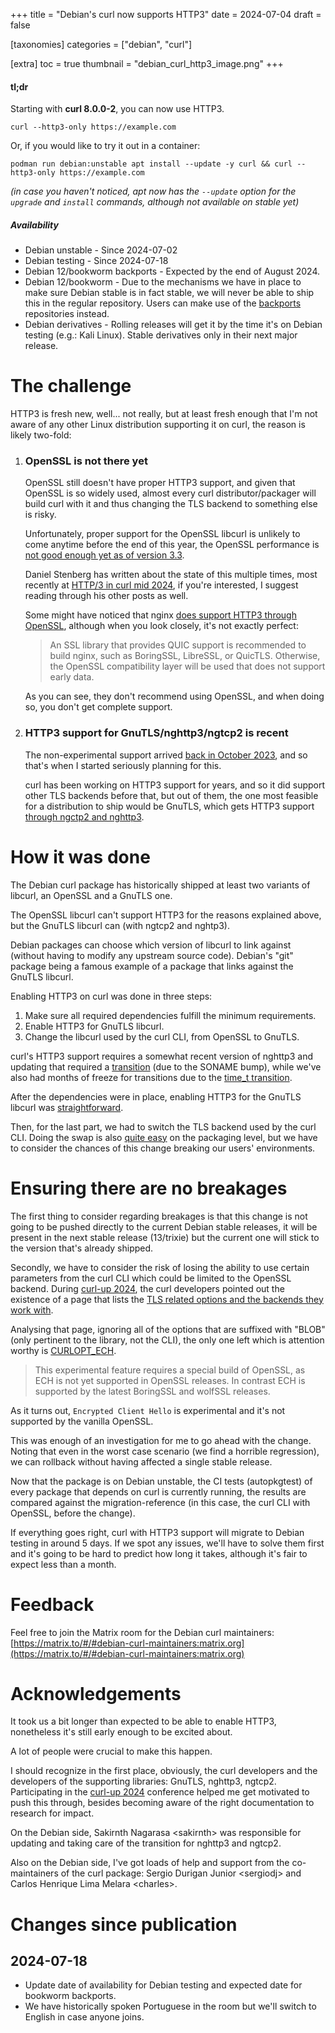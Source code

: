 +++
title = "Debian's curl now supports HTTP3"
date = 2024-07-04
draft = false

[taxonomies]
categories = ["debian", "curl"]

[extra]
toc = true
thumbnail = "debian_curl_http3_image.png"
+++

#### tl;dr

Starting with **curl 8.0.0-2**, you can now use HTTP3.
```console
curl --http3-only https://example.com
```

Or, if you would like to try it out in a container:
```console
podman run debian:unstable apt install --update -y curl && curl --http3-only https://example.com
```
*(in case you haven't noticed, apt now has the `--update` option for the
`upgrade` and `install` commands, although not available on stable yet)*

##### Availability
* Debian unstable - Since 2024-07-02
* Debian testing - Since 2024-07-18
* Debian 12/bookworm backports - Expected by the end of August 2024.
* Debian 12/bookworm - Due to the mechanisms we have in place to make sure
Debian stable is in fact stable, we will never be able to ship this in the
regular repository. Users can make use of the
[backports](https://backports.debian.org/) repositories instead.
* Debian derivatives - Rolling releases will get it by the time it's on Debian
testing (e.g.: Kali Linux). Stable derivatives only in their next major release.

# The challenge
HTTP3 is fresh new, well... not really, but at least fresh enough that I'm not
aware of any other Linux distribution supporting it on curl, the reason is
likely two-fold: 

1) ### OpenSSL is not there yet  
    OpenSSL still doesn't have proper HTTP3 support, and given that OpenSSL is so
    widely used, almost every curl distributor/packager will build curl with it
    and thus changing the TLS backend to something else is risky.

    Unfortunately, proper support for the OpenSSL libcurl is unlikely to come anytime
before the end of this year, the OpenSSL performance is [not good enough
yet as of version 3.3](https://curl.se/mail/distros-2024-04/0001.html).

    Daniel Stenberg has written about the state of this multiple times, most
    recently at [HTTP/3 in curl mid
    2024](https://daniel.haxx.se/blog/2024/06/10/http-3-in-curl-mid-2024/), if
    you're interested, I suggest reading through his other posts as well.

    Some might have noticed that nginx [does support HTTP3 through OpenSSL](http://nginx.org/en/docs/quic.html),
    although when you look closely, it's not exactly perfect:  
    > An SSL library that provides QUIC support is recommended to build nginx, such as BoringSSL, LibreSSL, or QuicTLS. Otherwise, the OpenSSL compatibility layer will be used that does not support early data.

    As you can see, they don't recommend using OpenSSL, and when doing so, you don't get complete support.

2) ### HTTP3 support for GnuTLS/nghttp3/ngtcp2 is recent  
    The non-experimental support arrived [back in October
2023](https://github.com/curl/curl/commit/5f78cf503c786a1d48d13528dde038bccfa6c67c),
and so that's when I started seriously planning for this.

    curl has been working on HTTP3 support for years, and so it did support other
TLS backends before that, but out of them, the one most feasible for a
distribution to ship would be GnuTLS, which gets HTTP3 support [through ngctp2 and
nghttp3](https://daniel.haxx.se/blog/2024/06/10/http-3-in-curl-mid-2024/).

# How it was done

The Debian curl package has historically shipped at least two variants of libcurl, an
OpenSSL and a GnuTLS one.

The OpenSSL libcurl can't support HTTP3 for the reasons explained above, but
the GnuTLS libcurl can (with ngtcp2 and nghtp3).

Debian packages can choose which version of libcurl to link against (without
having to modify any upstream source code). Debian's "git" package being a famous
example of a package that links against the GnuTLS libcurl.

Enabling HTTP3 on curl was done in three steps:
1) Make sure all required dependencies fulfill the minimum requirements.
2) Enable HTTP3 for GnuTLS libcurl.
3) Change the libcurl used by the curl CLI, from OpenSSL to GnuTLS.

curl's HTTP3 support requires a somewhat recent version of nghttp3 and
updating that required a [transition](https://wiki.debian.org/Teams/ReleaseTeam/Transitions) (due to the SONAME bump), while we've also
had months of freeze for transitions due to the [time_t
transition](https://lists.debian.org/debian-devel-announce/2024/02/msg00000.html).

After the dependencies were in place, enabling HTTP3 for the GnuTLS libcurl was
[straightforward](https://salsa.debian.org/debian/curl/-/commit/51df321b0165e5164a0d898d23a64ca3bbd553c0).

Then, for the last part, we had to switch the TLS backend used by the curl CLI.
Doing the swap is also [quite
easy](https://salsa.debian.org/debian/curl/-/commit/37820dad3612d1b13a9fb9550b1726b998c80cfc)
on the packaging level, but we have to consider the chances of this change
breaking our users' environments.

# Ensuring there are no breakages

The first thing to consider regarding breakages is that this change is not
going to be pushed directly to the current Debian stable releases, it will be
present in the next stable release (13/trixie) but the current one will stick to the
version that's already shipped.

Secondly, we have to consider the risk of losing the ability to use certain
parameters from the curl CLI which could be limited to the OpenSSL backend.
During [curl-up 2024](https://daniel.haxx.se/blog/2024/05/06/i-survived-curl-up-2024/), the curl developers pointed out the existence of a page
that lists the [TLS related options and the backends they work
with](https://curl.se/libcurl/c/tls-options.html).

Analysing that page, ignoring all of the options that are suffixed with "BLOB"
(only pertinent to the library, not the CLI), the only one left which is
attention worthy is [CURLOPT_ECH](https://curl.se/libcurl/c/CURLOPT_ECH.html).

> This experimental feature requires a special build of OpenSSL, as ECH is not
> yet supported in OpenSSL releases. In contrast ECH is supported by the latest
> BoringSSL and wolfSSL releases.

As it turns out, `Encrypted Client Hello` is experimental and it's not
supported by the vanilla OpenSSL.

This was enough of an investigation for me to go ahead with the change. Noting
that even in the worst case scenario (we find a horrible regression), we can
rollback without having affected a single stable release.

Now that the package is on Debian unstable, the CI tests (autopkgtest) of every
package that depends on curl is currently running, the results are compared
against the migration-reference (in this case, the curl CLI with OpenSSL,
before the change). 

If everything goes right, curl with HTTP3 support will migrate to Debian
testing in around 5 days. If we spot any issues, we'll have to solve them
first and it's going to be hard to predict how long it takes, although it's
fair to expect less than a month.

# Feedback

Feel free to join the Matrix room for the Debian curl maintainers:  
[https://matrix.to/#/#debian-curl-maintainers:matrix.org](https://matrix.to/#/#debian-curl-maintainers:matrix.org)  

# Acknowledgements

It took us a bit longer than expected to be able to enable HTTP3, nonetheless it's
still early enough to be excited about.

A lot of people were crucial to make this happen.

I should recognize in the first place, obviously, the curl developers and the
developers of the supporting libraries: GnuTLS, nghttp3, ngtcp2. Participating
in the [curl-up
2024](https://daniel.haxx.se/blog/2024/05/06/i-survived-curl-up-2024/)
conference helped me get motivated to push this through, besides becoming aware
of the right documentation to research for impact.

On the Debian side, Sakirnth Nagarasa \<sakirnth> was responsible for updating
and taking care of the transition for nghttp3 and ngtcp2.

Also on the Debian side, I've got loads of help and support from the
co-maintainers of the curl package: Sergio Durigan Junior \<sergiodj> and Carlos
Henrique Lima Melara \<charles>.

# Changes since publication
## 2024-07-18
* Update date of availability for Debian testing and expected date for bookworm backports.
* We have historically spoken Portuguese in the room but we'll switch to English in case anyone joins.
